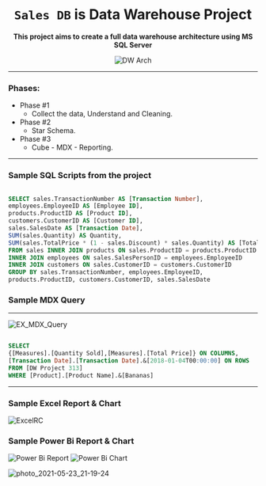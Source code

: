 <div align="center">

# `Sales DB` is Data Warehouse Project
**This project aims to create a full data warehouse architecture using MS SQL Server**

![DW Arch](https://user-images.githubusercontent.com/54971231/117863142-c03b9900-b293-11eb-8a08-de3f160a8021.png)

</div>

- - - -

### Phases:
  * Phase #1
    * Collect the data, Understand and Cleaning.
  * Phase #2
    * Star Schema.
  * Phase #3
    * Cube - MDX - Reporting.

- - - - 
### Sample SQL Scripts from the project
```sql

SELECT sales.TransactionNumber AS [Transaction Number],
employees.EmployeeID AS [Employee ID],
products.ProductID AS [Product ID],
customers.CustomerID AS [Customer ID],
sales.SalesDate AS [Transaction Date],
SUM(sales.Quantity) AS Quantity,
SUM(sales.TotalPrice * (1 - sales.Discount) * sales.Quantity) AS [Total Price]
FROM sales INNER JOIN products ON sales.ProductID = products.ProductID
INNER JOIN employees ON sales.SalesPersonID = employees.EmployeeID
INNER JOIN customers ON sales.CustomerID = customers.CustomerID
GROUP BY sales.TransactionNumber, employees.EmployeeID,
products.ProductID, customers.CustomerID, sales.SalesDate

```

### Sample MDX Query
- - - -
![EX_MDX_Query](https://user-images.githubusercontent.com/54971231/118966092-a53ee800-b969-11eb-956d-951036d1b908.png)

```sql

SELECT
{[Measures].[Quantity Sold],[Measures].[Total Price]} ON COLUMNS,
[Transaction Date].[Transaction Date].&[2018-01-04T00:00:00] ON ROWS
FROM [DW Project 313]
WHERE [Product].[Product Name].&[Bananas]

```

- - - -

### Sample Excel Report & Chart

![ExcelRC](https://github.com/TawfikYasser/dw-sales/blob/main/Excel%20Report%20%26%20Chart.png)

### Sample Power Bi Report & Chart

![Power Bi Report](https://github.com/TawfikYasser/dw-sales/blob/main/PBR.png)
![Power Bi Chart](https://github.com/TawfikYasser/dw-sales/blob/main/PBC.png)

![photo_2021-05-23_21-19-24](https://user-images.githubusercontent.com/54971231/119273756-a479b080-bc0c-11eb-9509-f411779ce0e0.jpg)

